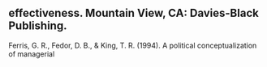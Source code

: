 ## effectiveness. Mountain View, CA: Davies-Black Publishing.

Ferris, G. R., Fedor, D. B., & King, T. R. (1994). A political conceptualization of managerial